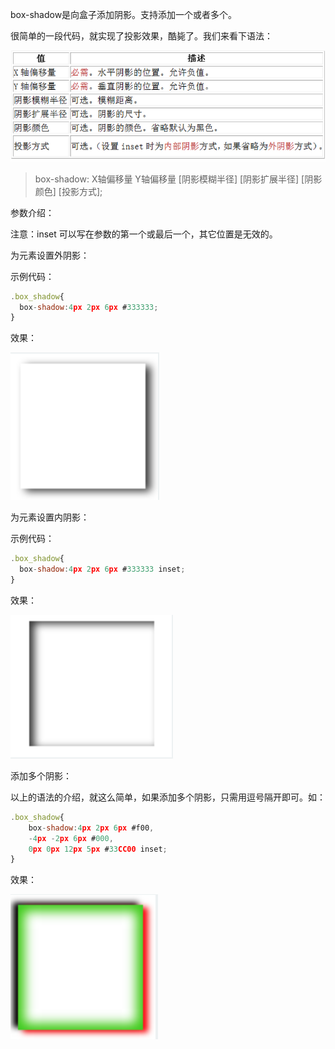 box-shadow是向盒子添加阴影。支持添加一个或者多个。

很简单的一段代码，就实现了投影效果，酷毙了。我们来看下语法：

![](img/QQ20161025-0@2x.png)

>box-shadow: X轴偏移量 Y轴偏移量 [阴影模糊半径] [阴影扩展半径] [阴影颜色] [投影方式];

参数介绍：

注意：inset 可以写在参数的第一个或最后一个，其它位置是无效的。

为元素设置外阴影：

示例代码：

```js
.box_shadow{
  box-shadow:4px 2px 6px #333333; 
}
```

效果：

![](img/QQ20161025-1@2x.png)

为元素设置内阴影：

示例代码：

```js
.box_shadow{
  box-shadow:4px 2px 6px #333333 inset; 
}
```
效果：

![](img/QQ20161025-2@2x.png)

添加多个阴影：

以上的语法的介绍，就这么简单，如果添加多个阴影，只需用逗号隔开即可。如：

```js
.box_shadow{
    box-shadow:4px 2px 6px #f00, 
    -4px -2px 6px #000, 
    0px 0px 12px 5px #33CC00 inset;
}
```
效果：

![](img/QQ20161025-3@2x.png)